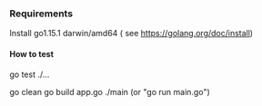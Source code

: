 ### Requirements
Install go1.15.1 darwin/amd64 ( see https://golang.org/doc/install)

#### How to test
go test ./...

go clean
go build app.go
./main (or "go run main.go")
